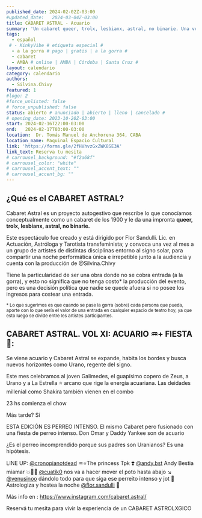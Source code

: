 ```yaml
---
published_date: 2024-02-02Z-03:00
#updated_date:   2024-03-04Z-03:00
title: CABARET ASTRAL - Acuario
summary: 'Un cabaret queer, trolx, lesbianx, astral, no binarie. Una vez al mes en @maquinal.maquinal. Dirigido por @flor.sandulli y Producido por @silvina.chivy'
tags:
  - español
 # - KinkyVibe # etiqueta especial #
  - a la gorra # pago | gratis | a la gorra #
  - cabaret
  - AMBA # online | AMBA | Córdoba | Santa Cruz #
layout: calendario
category: calendario
authors:
  - Silvina.Chivy
featured: 1
#logo: 2
#force_unlisted: false
# force_unpublished: false
status: abierto # anunciado | abierto | lleno | cancelado #
# opening_date: 2023-10-20Z-03:00
start: 2024-02-16T22:00-03:00
end:   2024-02-17T03:00-03:00
location:  Dr. Tomás Manuel de Anchorena 364, CABA
location_name: Maquinal Espacio Cultural
link: 'https://forms.gle/2fHVhvzGxZWK8SE3A'
link_text: Reserva tu mesita
# carrousel_background: "#f2a68f"
# carrousel_color: "white"
# carrousel_accent_text: ""
# carrousel_accent_bg: ""
---
```

## ¿Qué es el CABARET ASTRAL?

Cabaret Astral es un proyecto autogestivo que rescribe lo que conocíamos conceptualmente como un cabaret de los 1900 y le da una impronta **queer, trolx, lesbianx, astral, no binarie.**

Este espectáculo fue creado y está dirigido por Flor Sandulli. Lic. en Actuación, Astróloga y Tarotista transfeminista; y convoca una vez al mes a un grupo de artistes de distintas disciplinas entorno al signo solar, para compartir una noche performática única e irrepetible junto a la audiencia y cuenta con la producción de @Silvina.Chivy

Tiene la particularidad de ser una obra donde no se cobra entrada (a la gorra), y esto no significa que no tenga costo\* la producción del evento, pero es una decisión política que nadie se quede afuera si no posee los ingresos para costear una entrada. 

<small>* Lo que sugerimos es que cuando se pase la gorra (sobre) cada persona que pueda, aporte con lo que sería el valor de una entrada en cualquier espacio de teatro hoy, ya que esto luego se divide entre les artistes participantes.</small>

## CABARET ASTRAL. VOL XI: ACUARIO ♒+ FIESTA 🎉:

Se viene acuario y Cabaret Astral se expande, habita los bordes y busca nuevos horizontes como Urano, regente del signo. 

Este mes celebramos al joven Galimedes, el guapísimo copero de Zeus, a Urano y a La Estrella ⭐ arcano que rige la energía acuariana. Las deidades millenial como Shakira también vienen en el combo 

23 hs comienza el chow

Más tarde? Sí

ESTA EDICIÓN ES PERREO INTENSO. El mismo Cabaret pero fusionado con una fiesta de perreo intenso. Don Omar y Daddy Yankee son de acuario 

¿Es el perreo incomprendido porque sus padres son Uranianos? Es una hipótesis. 

LINE UP:
[\@cronopianotdead](https://instagram.com/cronopianotdead) ♒⭐The princess Tpk ❣️
[\@andy.bst](https://instagram.com/andy.bst) Andy Bestia miamar 💥💅🏻
[\@cuatik0](https://instagram.com/cuatik0) nos va a hacer mover el poto hasta abajo ↘️
[\@venusinoo](https://instagram.com/venusinoo) dándolo todo para que siga ese perreito intenso y jot 🥵
Astrologiza y hostea la noche [\@flor.sandulli](https://instagram.com/flor.sandulli) 🌠

Más info en : https://www.instagram.com/cabaret.astral/

Reservá tu mesita para vivir la experiencia de un CABARET ASTROLXGICO
